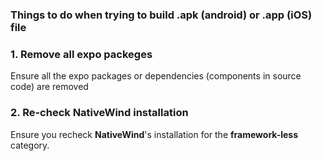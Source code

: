 ### Things to do when trying to build .apk (android) or .app (iOS) file

### **1. Remove all expo packeges**
Ensure all the expo packages or dependencies (components in source code) are removed

### **2. Re-check NativeWind installation**
Ensure you recheck **NativeWind**'s installation for the **framework-less** category.